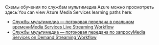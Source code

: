 <span data-ttu-id="087b4-101">Схемы обучения по службам мультимедиа Azure можно просмотреть здесь:</span><span class="sxs-lookup"><span data-stu-id="087b4-101">You can view Azure Media Services learning paths here:</span></span>

* [<span data-ttu-id="087b4-102">Службы мультимедиа — потоковая передача в реальном времени</span><span class="sxs-lookup"><span data-stu-id="087b4-102">Media Services Live Streaming Workflow</span></span>](https://azure.microsoft.com/documentation/learning-paths/media-services-streaming-live/)
* [<span data-ttu-id="087b4-103">Службы мультимедиа — потоковая передача по запросу</span><span class="sxs-lookup"><span data-stu-id="087b4-103">Media Services on Demand Streaming Workflow</span></span>](https://azure.microsoft.com/documentation/learning-paths/media-services-streaming-on-demand/)
